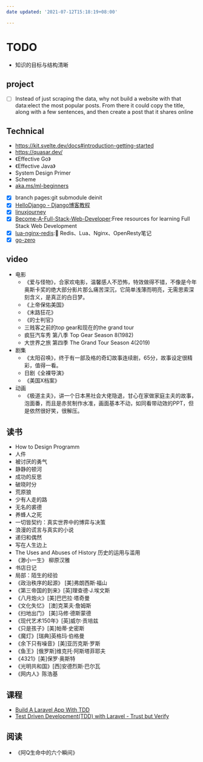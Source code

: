 ```yaml
---
date updated: '2021-07-12T15:18:19+08:00'

---
```


# TODO

- 知识的目标与结构清晰

## project

- [ ] Instead of just scraping the data, why not build a website with that data:elect the most popular posts. From there it could copy the title, along with a few sentences, and then create a post that it shares online

## Technical

- <https://kit.svelte.dev/docs#introduction-getting-started>
- <https://quasar.dev/>
- 《Effective Go》
- 《Effective Java》
- System Design Primer
- Scheme
- [aka.ms/ml-beginners](https://aka.ms/ml-beginners "https://aka.ms/ml-beginners")
- [x] branch pages:git submodule deinit
- [x] [HelloDjango - Django博客教程](https://www.zmrenwu.com/courses/hellodjango-blog-tutorial/)
- [x] [linuxjourney](https://linuxjourney.com)
- [x] [Become-A-Full-Stack-Web-Developer](https://github.com/bmorelli25/Become-A-Full-Stack-Web-Developer):Free resources for learning Full Stack Web Development
- [x] [lua-nginx-redis](https://github.com/Tinywan/lua-nginx-redis):🌺 Redis、Lua、Nginx、OpenResty笔记
- [x] [go-zero](https://github.com/tal-tech/go-zero)

## video

- 电影
  - 《爱与怪物》，合家欢电影，温馨感人不恐怖，特效做得不错，不像是今年奥斯卡奖的绝大部分影片那么痛苦深沉，它简单浅薄而明亮，无需思索深刻含义，是真正的白日梦。
  - 《上帝保佑美国》
  - 《末路狂花》
  - 《的士判官》
  - 三贱客之前的top gear和现在的the grand tour
  - 疯狂汽车秀 第八季 Top Gear Season 8(1982)
  - 大世界之旅 第四季 The Grand Tour Season 4(2019)
- 剧集
  - 《太阳召唤》，终于有一部及格的奇幻故事连续剧，65分，故事设定很精彩，值得一看。
  - 日剧《全裸导演》
  - 《美国X档案》
- 动画
  - 《极道主夫》，讲一个日本黑社会大佬隐退，甘心在家做家庭主夫的故事，泡面番，而且是赤贫制作水准，画面基本不动，如同看带动效的PPT，但是依然很好笑，很解压。

## 读书

- How to Design Programm
- 人件
- 被讨厌的勇气
- 静静的顿河
- 成功的反思
- 破晓时分
- 荒原狼
- 少有人走的路
- 无名的裘德
- 养蜂人之死
- 一切皆契约：真实世界中的博弈与决策
- 浪漫的谎言与真实的小说
- 递归和偶然
- 写在人生边上
- The Uses and Abuses of History 历史的运用与滥用
- 《渺小一生》 柳原汉雅
- 书店日记
- 局部：陌生的经验
- 《政治秩序的起源》 [美]弗朗西斯·福山
- 《第三帝国的到来》[英]理查德·J.埃文斯
- 《八月炮火》[美]巴巴拉·塔奇曼
- 《文化失忆》 [澳]克莱夫·詹姆斯
- 《扫地出门》 [美]马修·德斯蒙德
- 《现代艺术150年》[英]威尔·贡培兹
- 《只是孩子》[美]帕蒂·史密斯
- 《魔灯》[瑞典]英格玛·伯格曼
- 《余下只有噪音》[美]亚历克斯·罗斯
- 《鱼王》[俄罗斯]维克托·阿斯塔菲耶夫
- 《4321》[美]保罗·奥斯特
- 《光明共和国》[西]安德烈斯·巴尔瓦
- 《网内人》陈浩基

## 课程

- [Build A Laravel App With TDD](https://laracasts.com/series/build-a-laravel-app-with-tdd)
- [Test Driven Development(TDD) with Laravel - Trust but Verify](https://www.udemy.com/course/tdd-wth-laravel56/)

## 阅读

- 《阿Q生命中的六个瞬间》
